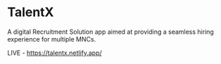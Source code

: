 # TalentX
A digital Recruitment Solution app aimed at providing a seamless hiring experience for multiple MNCs.

LIVE - https://talentx.netlify.app/
